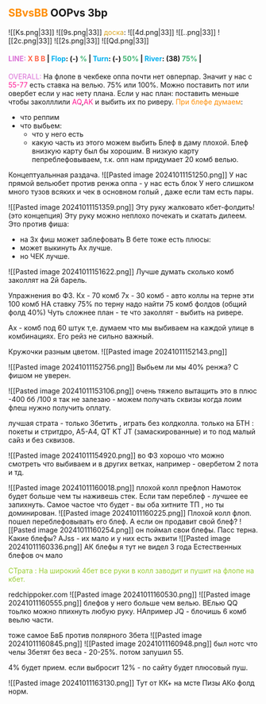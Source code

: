 ## <span style="color:rgb(255, 140, 0)">SBvsBB</span> OOPvs 3bp
![[Ks.png|33]] ![[9s.png|33]]   <span style="color:rgb(218, 165, 32)">доска</span>: ![[4d.png|33]] ![[..png|33]] ![[2c.png|33]]    ![[2s.png|33]]    ![[Qd.png|33]]
#### <span style="color:rgb(218, 112, 214)">LINE:</span> <span style="font-weight:bold; color:rgb(255, 99, 71)">X B B </span>| <span style="color:rgb(0, 176, 240)">Flop</span>:  (-) <span style="color:rgb(60, 179, 113)">%</span> | <span style="color:rgb(0, 176, 240)">Turn</span>: (-) <span style="color:rgb(60, 179, 113)">50%</span> | <span style="color:rgb(0, 176, 240)">River</span>: (38) <span style="color:rgb(60, 179, 113)">75%</span> |

<span style="color:rgb(218, 112, 214)">OVERALL:</span> На флопе в чекбеке оппа почти нет овперпар. Значит у нас с <span style="color:rgb(255, 20, 147)">55-77</span> есть ставка на велью. 75% или 100%.
Можно поставить пот или овербет если у нас нету плана.
Если у нас план: поставить меньше чтобы заколллили <span style="color:rgb(255, 20, 147)">AQ</span>,<span style="color:rgb(255, 20, 147)">AK</span> и выбить их по риверу.
<span style="color:rgb(255, 140, 0)">При блефе думаем</span>:
- что реппим
- что выбьем:
	- что у него есть
	- какую часть из этого можем выбить
Блеф в даму плохой.
Блеф внизкую карту был бы хорошим. В низкую карту пепреблефовываем, т.к. опп нам придумает 20 комб велью.

Концептуальнная раздача.
![[Pasted image 20241011151250.png]]
У нас прямой вельюбет против ренжа оппа - у нас есть блок
У него слишком много тузов всяких и чек в основном голый , даже если там есть пары.

![[Pasted image 20241011151359.png]]
Эту руку жалковато кбет-фолдить! (это концепция)
Эту руку можно неплохо почекать и скатать дилеем.
Это против фиша:
 - на 3х фиш может заблефовать
В бете тоже есть плюсы:
- может выкинуть Ах лучше.
- но ЧЕК лучше.

![[Pasted image 20241011151622.png]]
Лучше думать сколько комб заколлят на 2й барель.

Упражнения во ФЗ.
Кх - 70 комб
7х - 30 комб - авто коллы на терне эти 100 комб
НА ставку 75% по терну надо найти 75 комб фолдов (общий фолд 40%)
Чуть сложнее план - те что заколлят - выбить на ривере.

Ах - комб под 60 штук
т,е. думаем что мы выбиваем на каждой улице в комбинациях.
Его рейз не сильно важный.

Кружочки разным цветом.
![[Pasted image 20241011152143.png]]


![[Pasted image 20241011152756.png]]
Выбьем ли мы 40% ренжа? С фишом не уверен.

![[Pasted image 20241011153106.png]]
очень тяжело вытащить это в плюс -400 бб /100
я так не залезаю - можем получать сквизы
когда лоим флеш нужно получить оплату.

лучшая страта - только 3бетить , играть без колдколла.
только на БТН : покеты и стритдро, А5-А4, QT KT JT (замаскированные) и то под малый сайз и без сквизов.


![[Pasted image 20241011154920.png]]
во ФЗ хорошо что можно смотреть что выбиваем и в других ветках, например - овербетом 2 пота и тд.

![[Pasted image 20241011160018.png]]
плохой колл префлоп
Намоток будет больше чем ты наживешь стек.
Если там переблеф - лучшее ее запихнуть. Самое частое что будет - вы оба хитните ТП , но ты доминирован. 
![[Pasted image 20241011160225.png]]
Плохой колл флоп. 
пошел переблефовывать его блеф. А если он продавит свой блеф?
![[Pasted image 20241011160254.png]]
он поймал свои блефы. Пасс терна.
Какие блефы? AJss - их мало и у них есть эквити
![[Pasted image 20241011160336.png]]
АК блефы я тут не видел 3 года
Естественных блефов оч мало

<span style="color:rgb(154, 205, 50)">СТрата : На широкий  4бет все руки в колл заводит и пушит на флопе на кбет.</span>

redchippoker.com
![[Pasted image 20241011160530.png]]
![[Pasted image 20241011160555.png]]
блефов у него больше чем велью. ВЕлью QQ тоьлко
можно ппихнуть любую руку. НАпример JQ - блочишь 6 комб веьлю части.


тоже самое БвБ против полярного 3бета
![[Pasted image 20241011160845.png]]
![[Pasted image 20241011160948.png]]
был нотс что челы 3бетят без веса - 20-25%.
потом запушил 55.

4% будет прием. если выбросит 12% - по сайту будет плюсовый пуш.



![[Pasted image 20241011163130.png]]
Тут от КК+
на мсте Пизы АКо фолд норм.
